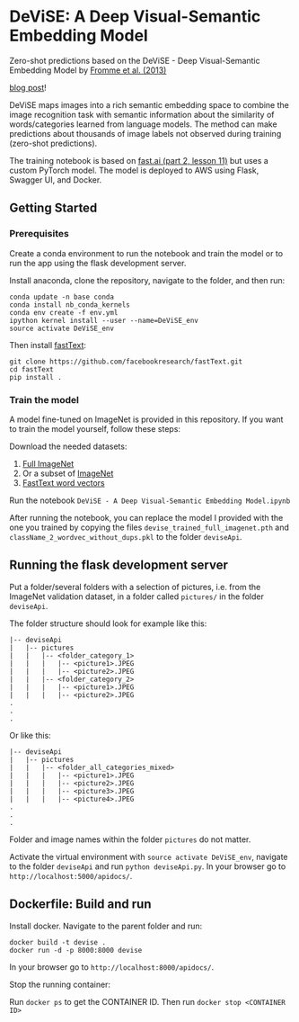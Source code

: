 # DeViSE: A Deep Visual-Semantic Embedding Model

Zero-shot predictions based on the DeViSE - Deep Visual-Semantic Embedding Model by [Fromme et al. (2013)](https://papers.nips.cc/paper/5204-devise-a-deep-visual-semantic-embedding-model.pdf)

[blog post](https://towardsdatascience.com/devise-zero-shot-learning-c62eed17e93d)!

DeViSE maps images into a rich semantic embedding space to combine the image recognition task with semantic information about the similarity of words/categories learned from language models. The method can make predictions about thousands of image labels not observed during training (zero-shot predictions).

The training notebook is based on [fast.ai (part 2, lesson 11)](https://youtu.be/tY0n9OT5_nA?t=6930) but uses a custom PyTorch model. The model is deployed to AWS using Flask, Swagger UI, and Docker.

## Getting Started
### Prerequisites
Create a conda environment to run the notebook and train the model or to run the app using the flask development server.

Install anaconda, clone the repository, navigate to the folder, and then run:

```
conda update -n base conda
conda install nb_conda_kernels
conda env create -f env.yml
ipython kernel install --user --name=DeViSE_env
source activate DeViSE_env
```

Then install [fastText](https://github.com/facebookresearch/fastText/tree/master/python):

```
git clone https://github.com/facebookresearch/fastText.git
cd fastText
pip install .
```

### Train the model
A model fine-tuned on ImageNet is provided in this repository. If you want to train the model yourself, follow these steps:

Download the needed datasets:
1. [Full ImageNet](https://www.kaggle.com/c/imagenet-object-localization-challenge)
2. Or a subset of [ImageNet](http://files.fast.ai/data/imagenet-sample-train.tar.gz)
3. [FastText word vectors](https://s3-us-west-1.amazonaws.com/fasttext-vectors/wiki.en.zip)

Run the notebook `DeViSE - A Deep Visual-Semantic Embedding Model.ipynb`

After running the notebook, you can replace the model I provided with the one you trained by copying the files `devise_trained_full_imagenet.pth` and `className_2_wordvec_without_dups.pkl` to the folder `deviseApi`.

## Running the flask development server
Put a folder/several folders with a selection of pictures, i.e. from the ImageNet validation dataset, in a folder called `pictures/` in the folder `deviseApi`.

The folder structure should look for example like this:

```
|-- deviseApi
|   |-- pictures
|   |   |-- <folder_category_1>
|   |   |   |-- <picture1>.JPEG
|   |   |   |-- <picture2>.JPEG
|   |   |-- <folder_category_2>
|   |   |   |-- <picture1>.JPEG
|   |   |   |-- <picture2>.JPEG
.
.
.
```

Or like this:

```
|-- deviseApi
|   |-- pictures
|   |   |-- <folder_all_categories_mixed>
|   |   |   |-- <picture1>.JPEG
|   |   |   |-- <picture2>.JPEG
|   |   |   |-- <picture3>.JPEG
|   |   |   |-- <picture4>.JPEG
.
.
.
```
Folder and image names within the folder `pictures` do not matter.

Activate the virtual environment with `source activate DeViSE_env`, navigate to the folder `deviseApi` and run `python deviseApi.py`. In your browser go to `http://localhost:5000/apidocs/`.

## Dockerfile: Build and run
Install docker. Navigate to the parent folder and run:

```
docker build -t devise .
docker run -d -p 8000:8000 devise
```

In your browser go to `http://localhost:8000/apidocs/`.

Stop the running container:

Run `docker ps` to get the CONTAINER ID. Then run `docker stop <CONTAINER ID>`

